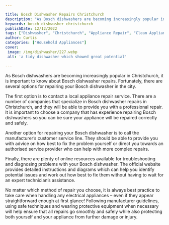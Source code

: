 ```yaml
---

title: Bosch Dishwasher Repairs Christchurch
description: "As Bosch dishwashers are becoming increasingly popular in Christchurch, it is important to know about Bosch dishwasher repairs. Fo...keep reading to learn"
keywords: bosch dishwasher christchurch
publishDate: 12/12/2022
tags: ["Dishwasher", "Christchurch", "Appliance Repair", "Clean Appliance", "Appliance Brand"]
author: Curtis
categories: ["Household Appliances"]
cover: 
 image: /img/dishwasher/227.webp
 alt: 'a tidy dishwasher which showed great potential'

---
```


As Bosch dishwashers are becoming increasingly popular in Christchurch, it is important to know about Bosch dishwasher repairs. Fortunately, there are several options for repairing your Bosch dishwasher in the city. 

The first option is to contact a local appliance repair service. There are a number of companies that specialize in Bosch dishwasher repairs in Christchurch, and they will be able to provide you with a professional repair. It is important to choose a company that has experience repairing Bosch dishwashers so you can be sure your appliance will be repaired correctly and safely. 

Another option for repairing your Bosch dishwasher is to call the manufacturer’s customer service line. They should be able to provide you with advice on how best to fix the problem yourself or direct you towards an authorised service provider who can help with more complex repairs. 

Finally, there are plenty of online resources available for troubleshooting and diagnosing problems with your Bosch dishwasher. The official website provides detailed instructions and diagrams which can help you identify potential issues and work out how best to fix them without having to wait for an expert technician’s assistance. 

No matter which method of repair you choose, it is always best practice to take care when handling any electrical appliances – even if they appear straightforward enough at first glance! Following manufacturer guidelines, using safe techniques and wearing protective equipment when necessary will help ensure that all repairs go smoothly and safely while also protecting both yourself and your appliance from further damage or injury.
